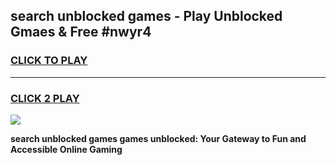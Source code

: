 
## search unblocked games - Play Unblocked Gmaes & Free #nwyr4
<h3>
<a href="https://premium.freeplayer.one?title=search_unblocked_games&ref=01M">CLICK TO PLAY</a></h3>
<hr>

<h3>
<a href="https://premium.freeplayer.one?title=search_unblocked_games&ref=01M">CLICK 2 PLAY</a>
  
</h3>

<a href="https://premium.freeplayer.one?title=search_unblocked_games&ref=01M"><img src="https://clearcache.store/games.png"></a>


**search unblocked games games unblocked: Your Gateway to Fun and Accessible Online Gaming**
